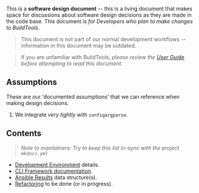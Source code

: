This is a **software design document** -- this is a living document that makes space for discussions about software design decisions as they are made in the code base.
This document is *for Developers who plan to make changes to BuildTools*.

> This document is not part of our normal development workflows -- information in this document may be outdated.

> If you are unfamiliar with BuildTools, *please review the [User Guide](../user-guide.md) before attempting to read this document.*

## Assumptions

These are our 'documented assumptions' that we can reference when making design decisions.

1. We integrate *very tightly* with `configargparse`.

## Contents

> *Note to maintainers: Try to keep this list in-sync with the project `mkdocs.yml`*

* [Development Environment](development.md) details.
* [CLI Framework documentation](cli-framework.md).
* [Ansible Results](ansible-results.md) data structure(s).
* [Refactoring](refactorings.md) to be done (or in progress).

